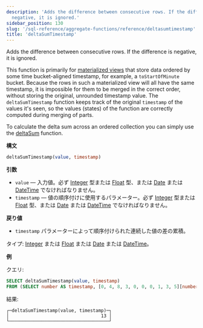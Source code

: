 ```yaml
---
description: 'Adds the difference between consecutive rows. If the difference is
  negative, it is ignored.'
sidebar_position: 130
slug: '/sql-reference/aggregate-functions/reference/deltasumtimestamp'
title: 'deltaSumTimestamp'
---
```




Adds the difference between consecutive rows. If the difference is negative, it is ignored.

This function is primarily for [materialized views](/sql-reference/statements/create/view#materialized-view) that store data ordered by some time bucket-aligned timestamp, for example, a `toStartOfMinute` bucket. Because the rows in such a materialized view will all have the same timestamp, it is impossible for them to be merged in the correct order, without storing the original, unrounded timestamp value. The `deltaSumTimestamp` function keeps track of the original `timestamp` of the values it's seen, so the values (states) of the function are correctly computed during merging of parts.

To calculate the delta sum across an ordered collection you can simply use the [deltaSum](/sql-reference/aggregate-functions/reference/deltasum) function.

**構文**

```sql
deltaSumTimestamp(value, timestamp)
```

**引数**

- `value` — 入力値。必ず [Integer](../../data-types/int-uint.md) 型または [Float](../../data-types/float.md) 型、または [Date](../../data-types/date.md) または [DateTime](../../data-types/datetime.md) でなければなりません。
- `timestamp` — 値の順序付けに使用するパラメーター。必ず [Integer](../../data-types/int-uint.md) 型または [Float](../../data-types/float.md) 型、または [Date](../../data-types/date.md) または [DateTime](../../data-types/datetime.md) でなければなりません。

**戻り値**

- `timestamp` パラメーターによって順序付けられた連続した値の差の累積。

タイプ: [Integer](../../data-types/int-uint.md) または [Float](../../data-types/float.md) または [Date](../../data-types/date.md) または [DateTime](../../data-types/datetime.md)。

**例**

クエリ:

```sql
SELECT deltaSumTimestamp(value, timestamp)
FROM (SELECT number AS timestamp, [0, 4, 8, 3, 0, 0, 0, 1, 3, 5][number] AS value FROM numbers(1, 10));
```

結果:

```text
┌─deltaSumTimestamp(value, timestamp)─┐
│                                  13 │
└─────────────────────────────────────┘
```
